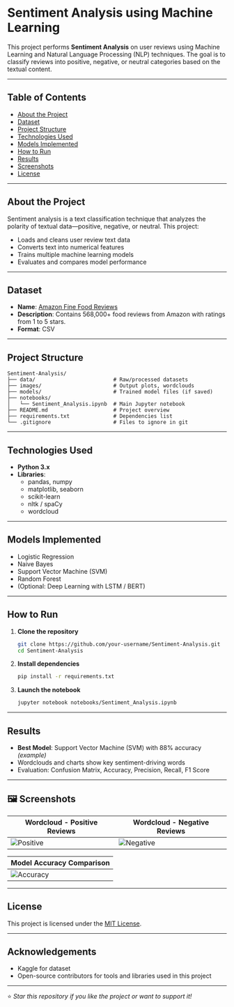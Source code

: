 #  Sentiment Analysis using Machine Learning

This project performs **Sentiment Analysis** on user reviews using Machine Learning and Natural Language Processing (NLP) techniques. The goal is to classify reviews into positive, negative, or neutral categories based on the textual content.

---

##  Table of Contents
- [About the Project](#about-the-project)
- [Dataset](#dataset)
- [Project Structure](#project-structure)
- [Technologies Used](#technologies-used)
- [Models Implemented](#models-implemented)
- [How to Run](#how-to-run)
- [Results](#results)
- [Screenshots](#screenshots)
- [License](#license)

---

##  About the Project

Sentiment analysis is a text classification technique that analyzes the polarity of textual data—positive, negative, or neutral. This project:
- Loads and cleans user review text data
- Converts text into numerical features
- Trains multiple machine learning models
- Evaluates and compares model performance

---

##  Dataset

- **Name**: [Amazon Fine Food Reviews](https://www.kaggle.com/datasets/snap/amazon-fine-food-reviews)
- **Description**: Contains 568,000+ food reviews from Amazon with ratings from 1 to 5 stars.
- **Format**: CSV

---

##  Project Structure

```
Sentiment-Analysis/
├── data/                         # Raw/processed datasets
├── images/                       # Output plots, wordclouds
├── models/                       # Trained model files (if saved)
├── notebooks/
│   └── Sentiment_Analysis.ipynb  # Main Jupyter notebook
├── README.md                     # Project overview
├── requirements.txt              # Dependencies list
└── .gitignore                    # Files to ignore in git
```

---

##  Technologies Used

- **Python 3.x**
- **Libraries**:
  - pandas, numpy
  - matplotlib, seaborn
  - scikit-learn
  - nltk / spaCy
  - wordcloud

---

##  Models Implemented

- Logistic Regression
- Naive Bayes
- Support Vector Machine (SVM)
- Random Forest
- (Optional: Deep Learning with LSTM / BERT)

---

##  How to Run

1. **Clone the repository**
   ```bash
   git clone https://github.com/your-username/Sentiment-Analysis.git
   cd Sentiment-Analysis
   ```

2. **Install dependencies**
   ```bash
   pip install -r requirements.txt
   ```

3. **Launch the notebook**
   ```bash
   jupyter notebook notebooks/Sentiment_Analysis.ipynb
   ```

---

##  Results

- **Best Model**: Support Vector Machine (SVM) with 88% accuracy *(example)*
- Wordclouds and charts show key sentiment-driving words
- Evaluation: Confusion Matrix, Accuracy, Precision, Recall, F1 Score

---

## 🖼️ Screenshots

| Wordcloud - Positive Reviews | Wordcloud - Negative Reviews |
|-----------------------------|------------------------------|
| ![Positive](images/positive_wordcloud.png) | ![Negative](images/negative_wordcloud.png) |

| Model Accuracy Comparison |
|---------------------------|
| ![Accuracy](images/model_accuracy.png) |

---

##  License

This project is licensed under the [MIT License](LICENSE).

---

##  Acknowledgements

- Kaggle for dataset
- Open-source contributors for tools and libraries used in this project

---

⭐️ *Star this repository if you like the project or want to support it!*
